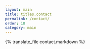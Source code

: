 ```yaml
---
layout: main
title: titles.contact
permalink: /contact/
order: 10
category: main
---
```


{% translate_file contact.markdown %}
